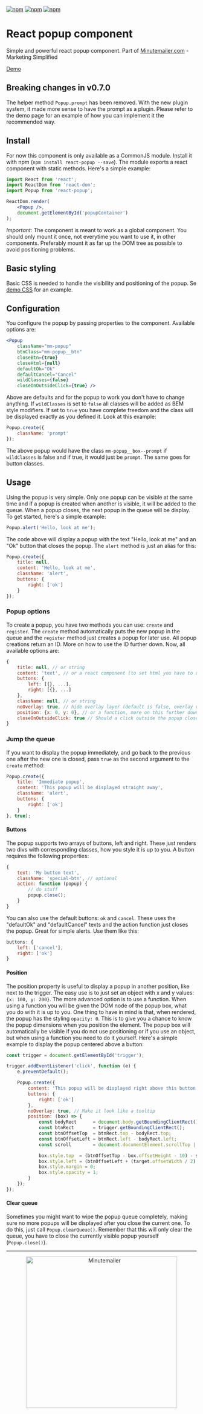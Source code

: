 [![npm](https://img.shields.io/npm/v/react-popup.svg?maxAge=86400)](https://www.npmjs.com/package/react-popup) [![npm](https://img.shields.io/npm/dt/react-popup.svg?maxAge=86400)](https://www.npmjs.com/package/react-popup)  [![npm](https://img.shields.io/npm/l/react-popup.svg?maxAge=86400)](https://www.npmjs.com/package/react-popup)

React popup component
===========

Simple and powerful react popup component. Part of [Minutemailer.com](https://minutemailer.com) - Marketing Simplified

[Demo](http://minutemailer.github.io/react-popup/)

## Breaking changes in v0.7.0
The helper method `Popup.prompt` has been removed. With the new plugin system, it made more sense to have the prompt as a plugin. Please refer to the demo page for an example of how you can implement it the recommended way.

## Install

For now this component is only available as a CommonJS module. Install it with npm (`npm install react-popup --save`). The module exports a react component with static methods. Here's a simple example:

```jsx
import React from 'react';
import ReactDom from 'react-dom';
import Popup from 'react-popup';

ReactDom.render(
    <Popup />,
    document.getElementById('popupContainer')
);
```

_Important_: The component is meant to work as a global component. You should only mount it once, not everytime you want to use it, in other components. Preferably mount it as far up the DOM tree as possible to avoid positioning problems.

## Basic styling

Basic CSS is needed to handle the visibility and positioning of the popup. Se [demo CSS](https://github.com/minutemailer/react-popup/blob/gh-pages/popup.example.css) for an example.

## Configuration

You configure the popup by passing properties to the component. Available options are:

```jsx
<Popup
    className="mm-popup"
    btnClass="mm-popup__btn"
    closeBtn={true}
    closeHtml={null}
    defaultOk="Ok"
    defaultCancel="Cancel"
    wildClasses={false}
    closeOnOutsideClick={true} />
```

Above are defaults and for the popup to work you don't have to change anything. If `wildClasses` is set to `false` all classes will be added as BEM style modifiers. If set to `true` you have complete freedom and the class will be displayed exactly as you defined it. Look at this example:

```js
Popup.create({
    className: 'prompt'
});
```

The above popup would have the class `mm-popup__box--prompt` if `wildClasses` is false and if true, it would just be `prompt`. The same goes for button classes.

## Usage

Using the popup is very simple. Only one popup can be visible at the same time and if a popup is created when another is visible, it will be added to the queue. When a popup closes, the next popup in the queue will be display. To get started, here's a simple example:

```js
Popup.alert('Hello, look at me');
```

The code above will display a popup with the text "Hello, look at me" and an "Ok" button that closes the popup. The `alert` method is just an alias for this:

```js
Popup.create({
    title: null,
    content: 'Hello, look at me',
    className: 'alert',
    buttons: {
        right: ['ok']
    }
});
```

### Popup options

To create a popup, you have two methods you can use: `create` and `register`. The `create` method automatically puts the new popup in the queue and the `register` method just creates a popup for later use. All popup creations return an ID. More on how to use the ID further down. Now, all available options are:

```js
{
    title: null, // or string
    content: 'text', // or a react component (to set html you have to use a component, the string will be escaped)
    buttons: {
        left: [{}, ...],
        right: [{}, ...]
    },
    className: null, // or string
    noOverlay: true, // hide overlay layer (default is false, overlay visible)
    position: {x: 0, y: 0}, // or a function, more on this further down
    closeOnOutsideClick: true // Should a click outside the popup close it? (default is closeOnOutsideClick property on the component)
}
```

### Jump the queue

If you want to display the popup immediately, and go back to the previous one after the new one is closed, pass `true` as the second argument to the `create` method:

```js
Popup.create({
    title: 'Immediate popup',
    content: 'This popup will be displayed straight away',
    className: 'alert',
    buttons: {
        right: ['ok']
    }
}, true);
```

#### Buttons

The popup supports two arrays of buttons, left and right. These just renders two divs with corresponding classes, how you style it is up to you. A button requires the following properties:

```js
{
    text: 'My button text',
    className: 'special-btn', // optional
    action: function (popup) {
        // do stuff
        popup.close();
    }
}
```

You can also use the default buttons: `ok` and `cancel`. These uses the "defaultOk" and "defaultCancel" texts and the action function just closes the popup. Great for simple alerts. Use them like this:

```js
buttons: {
    left: ['cancel'],
    right: ['ok']
}
```

#### Position

The position property is useful to display a popup in another position, like next to the trigger. The easy use is to just set an object with x and y values: `{x: 100, y: 200}`. The more advanced option is to use a function. When using a function you will be given the DOM node of the popup box, what you do with it is up to you. One thing to have in mind is that, when rendered, the popup has the styling `opacity: 0`. This is to give you a chance to know the popup dimensions when you position the element. The popup box will automatically be visible if you do not use positioning or if you use an object, but when using a function you need to do it yourself. Here's a simple example to display the popup centered above a button:

```js
const trigger = document.getElementById('trigger');

trigger.addEventListener('click', function (e) {
    e.preventDefault();

    Popup.create({
        content: 'This popup will be displayed right above this button.',
        buttons: {
            right: ['ok']
        },
        noOverlay: true, // Make it look like a tooltip
        position: (box) => {
            const bodyRect      = document.body.getBoundingClientRect();
            const btnRect       = trigger.getBoundingClientRect();
            const btnOffsetTop  = btnRect.top - bodyRect.top;
            const btnOffsetLeft = btnRect.left - bodyRect.left;
            const scroll        = document.documentElement.scrollTop || document.body.scrollTop;

            box.style.top  = (btnOffsetTop - box.offsetHeight - 10) - scroll + 'px';
            box.style.left = (btnOffsetLeft + (target.offsetWidth / 2) - (box.offsetWidth / 2)) + 'px';
            box.style.margin = 0;
            box.style.opacity = 1;
        }
    });
});
```

#### Clear queue

Sometimes you might want to wipe the popup queue completely, making sure no more popups will be displayed after you close the current one.
To do this, just call `Popup.clearQueue()`. Remember that this will only clear the queue, you have to close the currently visible popup yourself (`Popup.close()`).
  
---
  
<a style="display: block; text-align: center" href="https://minutemailer.com"><img src="https://minutemailer.com/assets/svg/minutemailer-logo.svg" width="400" alt="Minutemailer"></a>
